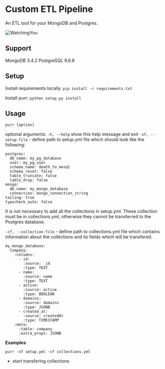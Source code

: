 # Custom ETL Pipeline

An ETL tool for your MongoDB and Postgres.

![WatchingYou](https://i.pinimg.com/736x/46/ab/1c/46ab1c8f2dc96d112ba7304782d59599--funny-animals-funny-cats.jpg)

## Support
MongoDB 3.4.2
PostgreSQL 9.6.8

## Setup
Install requirements locally: `pip install -r requirements.txt`

Install purr: `python setup.py install`

## Usage
`purr [option]`

optional arguments:
`-h, --help` show this help message and exit
`-sf, --setup-file` - define path to setup.yml file which should look like the following:   
```
postgres: 
  db_name: my_pg_database
  user: my_pg_user
  schema_name: death_to_mosql
  schema_reset: false
  table_truncate: false
  table_drop: false
mongo:
  db_name: my_mongo_database
  connection: mongo_connection_string
tailing: true
typecheck_auto: false
```
It is not necessary to add all the collections in setup.yml. These collection must be in collections.yml, otherwise they cannot be transferred to the Postgres database.

`-cf, --collection-file` - define path to collections.yml file which contains information about the collections and its fields which will be transfered.
```
my_mongo_database:
  Company:
    :columns:
      - id:
        :source: _id
        :type: TEXT
      - name:
        :source: name
        :type: TEXT
      - active:
        :source: active
        :type: BOOLEAN
      - domains:
        :source: domains
        :type: JSONB
      - created_at:
        :source: createdAt
        :type: TIMESTAMP
    :meta:
      :table: company
      :extra_props: JSONB
```

**Examples**

`purr -sf setup.yml -cf collections.yml`
* start transfering collections
